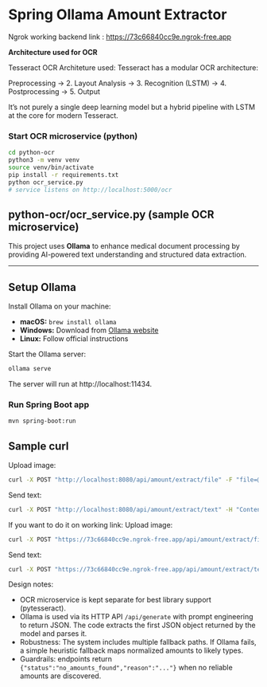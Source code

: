 # Spring Ollama Amount Extractor

Ngrok working backend link : https://73c66840cc9e.ngrok-free.app

**Architecture used for OCR**

Tesseract OCR Architeture used:
Tesseract has a modular OCR architecture:

Preprocessing → 2. Layout Analysis → 3. Recognition (LSTM) → 4. Postprocessing → 5. Output

It’s not purely a single deep learning model but a hybrid pipeline with LSTM at the core for modern Tesseract.

### Start OCR microservice (python)
```bash
cd python-ocr
python3 -m venv venv
source venv/bin/activate
pip install -r requirements.txt
python ocr_service.py
# service listens on http://localhost:5000/ocr
```

## python-ocr/ocr_service.py (sample OCR microservice)

This project uses **Ollama** to enhance medical document processing by providing AI-powered text understanding and structured data extraction.

---

## Setup Ollama

Install Ollama on your machine:

- **macOS:** `brew install ollama`  
- **Windows:** Download from [Ollama website](https://ollama.com/)  
- **Linux:** Follow official instructions

Start the Ollama server:
```bash
ollama serve
```

The server will run at http://localhost:11434.


### Run Spring Boot app
```bash
mvn spring-boot:run
```

## Sample curl
Upload image:
```bash
curl -X POST "http://localhost:8080/api/amount/extract/file" -F "file=@sample_bill.jpg"
```
Send text:
```bash
curl -X POST "http://localhost:8080/api/amount/extract/text" -H "Content-Type: application/json" -d '"Total: INR 1200 | Paid: 1000 | Due: 200 | Discount: 10%"'
```

If you want to do it on working link:
Upload image:
```bash
curl -X POST "https://73c66840cc9e.ngrok-free.app/api/amount/extract/file" -F "file=@sample_bill.jpg"
```
Send text:
```bash
curl -X POST "https://73c66840cc9e.ngrok-free.app/api/amount/extract/text" -H "Content-Type: application/json" -d '"Total: INR 1200 | Paid: 1000 | Due: 200 | Discount: 10%"
```


Design notes:
- OCR microservice is kept separate for best library support (pytesseract).
- Ollama is used via its HTTP API `/api/generate` with prompt engineering to return JSON. The code extracts the first JSON object returned by the model and parses it.
- Robustness: The system includes multiple fallback paths. If Ollama fails, a simple heuristic fallback maps normalized amounts to likely types.
- Guardrails: endpoints return `{"status":"no_amounts_found","reason":"..."}` when no reliable amounts are discovered.


